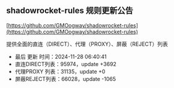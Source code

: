 ## shadowrocket-rules 规则更新公告

[https://github.com/GMOogway/shadowrocket-rules](https://github.com/GMOogway/shadowrocket-rules)

提供全面的直连（DIRECT）、代理（PROXY）、屏蔽（REJECT）列表
- 最后 更新 时间：2024-11-28 06:40:41
- 直连DIRECT列表：95974，update +3692
- 代理PROXY 列表：31135，update +0
- 屏蔽REJECT列表：66028，update -1065